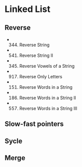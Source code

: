 # Linked List
## Reverse
- 0344. Reverse String
- 0541. Reverse String II
- 0345. Reverse Vowels of a String
- 0917. Reverse Only Letters

- 0151. Reverse Words in a String
- 0186. Reverse Words in a String II
- 0557. Reverse Words in a String III

## Slow-fast pointers

## Sycle

## Merge






